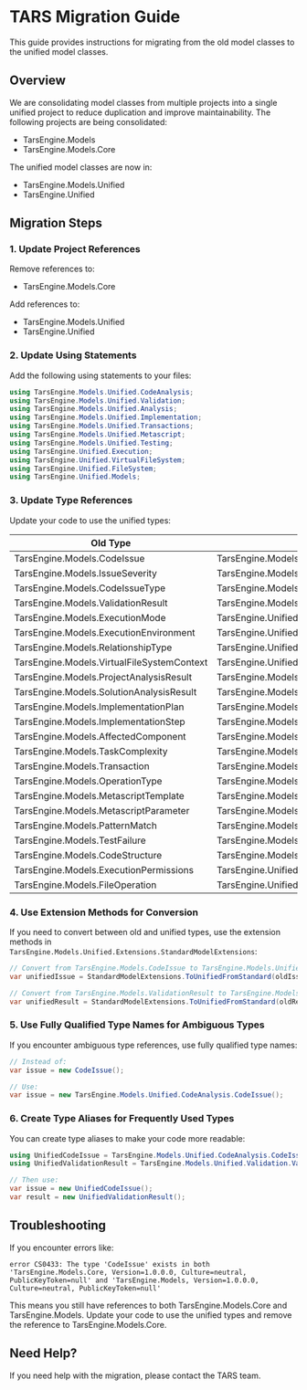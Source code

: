 # TARS Migration Guide

This guide provides instructions for migrating from the old model classes to the unified model classes.

## Overview

We are consolidating model classes from multiple projects into a single unified project to reduce duplication and improve maintainability. The following projects are being consolidated:

- TarsEngine.Models
- TarsEngine.Models.Core

The unified model classes are now in:

- TarsEngine.Models.Unified
- TarsEngine.Unified

## Migration Steps

### 1. Update Project References

Remove references to:
- TarsEngine.Models.Core

Add references to:
- TarsEngine.Models.Unified
- TarsEngine.Unified

### 2. Update Using Statements

Add the following using statements to your files:

```csharp
using TarsEngine.Models.Unified.CodeAnalysis;
using TarsEngine.Models.Unified.Validation;
using TarsEngine.Models.Unified.Analysis;
using TarsEngine.Models.Unified.Implementation;
using TarsEngine.Models.Unified.Transactions;
using TarsEngine.Models.Unified.Metascript;
using TarsEngine.Models.Unified.Testing;
using TarsEngine.Unified.Execution;
using TarsEngine.Unified.VirtualFileSystem;
using TarsEngine.Unified.FileSystem;
using TarsEngine.Unified.Models;
```

### 3. Update Type References

Update your code to use the unified types:

| Old Type | Unified Type |
|----------|--------------|
| TarsEngine.Models.CodeIssue | TarsEngine.Models.Unified.CodeAnalysis.CodeIssue |
| TarsEngine.Models.IssueSeverity | TarsEngine.Models.Unified.CodeAnalysis.CodeIssueSeverity |
| TarsEngine.Models.CodeIssueType | TarsEngine.Models.Unified.CodeAnalysis.CodeIssueType |
| TarsEngine.Models.ValidationResult | TarsEngine.Models.Unified.Validation.ValidationResult |
| TarsEngine.Models.ExecutionMode | TarsEngine.Unified.Execution.ExecutionMode |
| TarsEngine.Models.ExecutionEnvironment | TarsEngine.Unified.Execution.ExecutionEnvironment |
| TarsEngine.Models.RelationshipType | TarsEngine.Unified.Models.RelationshipType |
| TarsEngine.Models.VirtualFileSystemContext | TarsEngine.Unified.VirtualFileSystem.VirtualFileSystemContext |
| TarsEngine.Models.ProjectAnalysisResult | TarsEngine.Models.Unified.Analysis.ProjectAnalysisResult |
| TarsEngine.Models.SolutionAnalysisResult | TarsEngine.Models.Unified.Analysis.SolutionAnalysisResult |
| TarsEngine.Models.ImplementationPlan | TarsEngine.Models.Unified.Implementation.ImplementationPlan |
| TarsEngine.Models.ImplementationStep | TarsEngine.Models.Unified.Implementation.ImplementationStep |
| TarsEngine.Models.AffectedComponent | TarsEngine.Models.Unified.Implementation.AffectedComponent |
| TarsEngine.Models.TaskComplexity | TarsEngine.Models.Unified.Implementation.TaskComplexity |
| TarsEngine.Models.Transaction | TarsEngine.Models.Unified.Transactions.Transaction |
| TarsEngine.Models.OperationType | TarsEngine.Models.Unified.Transactions.OperationType |
| TarsEngine.Models.MetascriptTemplate | TarsEngine.Models.Unified.Metascript.MetascriptTemplate |
| TarsEngine.Models.MetascriptParameter | TarsEngine.Models.Unified.Metascript.MetascriptParameter |
| TarsEngine.Models.PatternMatch | TarsEngine.Models.Unified.Metascript.PatternMatch |
| TarsEngine.Models.TestFailure | TarsEngine.Models.Unified.Testing.TestFailure |
| TarsEngine.Models.CodeStructure | TarsEngine.Models.Unified.CodeAnalysis.CodeStructure |
| TarsEngine.Models.ExecutionPermissions | TarsEngine.Unified.Execution.ExecutionPermissions |
| TarsEngine.Models.FileOperation | TarsEngine.Unified.FileSystem.FileOperation |

### 4. Use Extension Methods for Conversion

If you need to convert between old and unified types, use the extension methods in `TarsEngine.Models.Unified.Extensions.StandardModelExtensions`:

```csharp
// Convert from TarsEngine.Models.CodeIssue to TarsEngine.Models.Unified.CodeAnalysis.CodeIssue
var unifiedIssue = StandardModelExtensions.ToUnifiedFromStandard(oldIssue);

// Convert from TarsEngine.Models.ValidationResult to TarsEngine.Models.Unified.Validation.ValidationResult
var unifiedResult = StandardModelExtensions.ToUnifiedFromStandard(oldResult, true);
```

### 5. Use Fully Qualified Type Names for Ambiguous Types

If you encounter ambiguous type references, use fully qualified type names:

```csharp
// Instead of:
var issue = new CodeIssue();

// Use:
var issue = new TarsEngine.Models.Unified.CodeAnalysis.CodeIssue();
```

### 6. Create Type Aliases for Frequently Used Types

You can create type aliases to make your code more readable:

```csharp
using UnifiedCodeIssue = TarsEngine.Models.Unified.CodeAnalysis.CodeIssue;
using UnifiedValidationResult = TarsEngine.Models.Unified.Validation.ValidationResult;

// Then use:
var issue = new UnifiedCodeIssue();
var result = new UnifiedValidationResult();
```

## Troubleshooting

If you encounter errors like:

```
error CS0433: The type 'CodeIssue' exists in both 'TarsEngine.Models.Core, Version=1.0.0.0, Culture=neutral, PublicKeyToken=null' and 'TarsEngine.Models, Version=1.0.0.0, Culture=neutral, PublicKeyToken=null'
```

This means you still have references to both TarsEngine.Models.Core and TarsEngine.Models. Update your code to use the unified types and remove the reference to TarsEngine.Models.Core.

## Need Help?

If you need help with the migration, please contact the TARS team.
